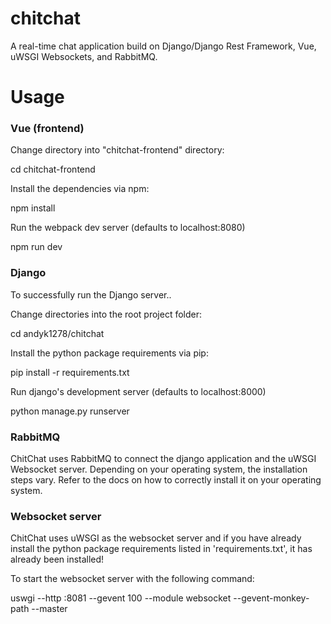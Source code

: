# chitchat
A real-time chat application build on Django/Django Rest Framework, Vue, uWSGI Websockets, and RabbitMQ.

# Usage
### Vue (frontend)
Change directory into "chitchat-frontend" directory:

cd chitchat-frontend

Install the dependencies via npm:

npm install

Run the webpack dev server (defaults to localhost:8080)

npm run dev


### Django
To successfully run the Django server..

Change directories into the root project folder:

cd andyk1278/chitchat

Install the python package requirements via pip:

pip install -r requirements.txt

Run django's development server (defaults to localhost:8000)

python manage.py runserver


### RabbitMQ
ChitChat uses RabbitMQ to connect the django application and the uWSGI Websocket server. Depending on your operating system, the installation steps vary.
Refer to the docs on how to correctly install it on your operating system.


### Websocket server
ChitChat uses uWSGI as the websocket server and if you have already install the python package requirements listed in 'requirements.txt', it has already been installed!

To start the websocket server with the following command:

uswgi --http :8081 --gevent 100 --module websocket --gevent-monkey-path --master
